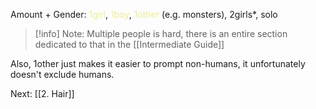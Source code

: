 Amount + Gender: 
<font color=EDED96>1girl</font>, <font color=EDED96>1boy</font>, <font color=EDED96>1other</font> (e.g. monsters), 2girls*, solo  

>[!info] Note: 
Multiple people is hard, there is an entire section dedicated to that in the [[Intermediate Guide]]

Also, 1other just makes it easier to prompt non-humans, it unfortunately doesn't exclude humans.

Next: [[2. Hair]]
